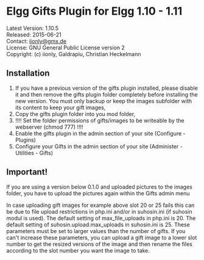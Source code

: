 Elgg Gifts Plugin for Elgg 1.10 - 1.11
======================================

Latest Version: 1.10.5  
Released: 2015-06-21  
Contact: iionly@gmx.de  
License: GNU General Public License version 2  
Copyright: (c) iionly, Galdrapiu, Christian Heckelmann


Installation
------------

1. If you have a previous version of the gifts plugin installed, please disable it and then remove the gifts plugin folder completely before installing the new version. You must only backup or keep the images subfolder with its content to keep your gift images,
2. Copy the gifts plugin folder into you mod folder,
3. !!!! Set the folder permissions of gifts/images to be writeable by the webserver (chmod 777) !!!!
4. Enable the gifts plugin in the admin section of your site (Configure - Plugins)
5. Configure your Gifts in the admin section of your site (Administer - Utilities - Gifts)


Important!
----------

If you are using a version below 0.1.0 and uploaded pictures to the images folder, you have to upload the pictures again within the Gifts admin menu

In case uploading gift images for example above slot 20 or 25 fails this can be due to file upload restrictions in php.ini and/or in suhosin.ini (if suhosin modul is used). The default setting of max_file_uploads in php.ini is 20. The default setting of suhosin.upload.max_uploads in suhosin.ini is 25. These parameters must be set to larger values than the number of gifts. If you can't increase these parameters, you can upload a gift image to a lower slot number to get the resized versions of the image and then rename the files according to the slot number you want the image to take.
